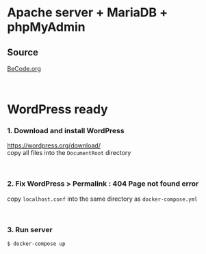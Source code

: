 # Apache server + MariaDB + phpMyAdmin

## Source
[BeCode.org](https://github.com/becodeorg/LIE-Jepsen-2.14/tree/master/02-the-hill/03-wordpress/parcours/docker-compose)

<br>

# WordPress ready

### 1. Download and install WordPress
https://wordpress.org/download/ <br>
copy all files into the `DocumentRoot` directory

<br>

### 2. Fix WordPress > Permalink : 404 Page not found error
copy `localhost.conf` into the same directory as `docker-compose.yml`

<br>

### 3. Run server
``` bash
$ docker-compose up
```

